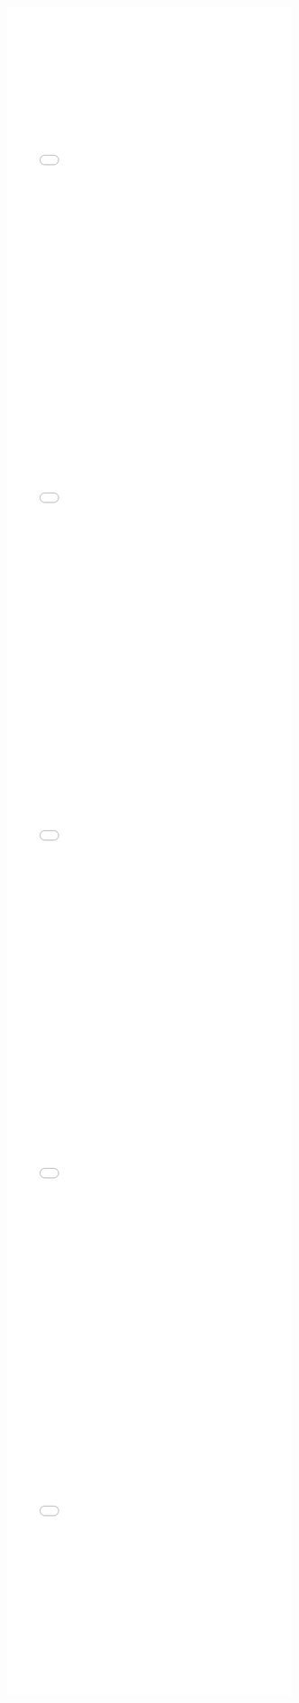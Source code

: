 <iframe id="igraph" scrolling="no" style="border:none;" seamless="seamless" src="gantt/op13no1 Ich stand in dunklen Traumen.html" height="600" width="100%"></iframe>
<iframe id="igraph" scrolling="no" style="border:none;" seamless="seamless" src="gantt/op13no2 Sie liebten sich beide.html" height="600" width="100%"></iframe>
<iframe id="igraph" scrolling="no" style="border:none;" seamless="seamless" src="gantt/op13no3 Liebeszauber.html" height="600" width="100%"></iframe>
<iframe id="igraph" scrolling="no" style="border:none;" seamless="seamless" src="gantt/op13no4 Der Mond kommt still gegangen.html" height="600" width="100%"></iframe>
<iframe id="igraph" scrolling="no" style="border:none;" seamless="seamless" src="gantt/op23no6 O Lust o Lust.html" height="600" width="100%"></iframe>